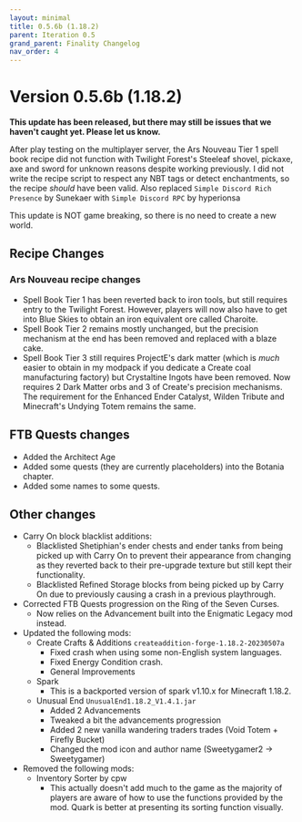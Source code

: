 ```yaml
---
layout: minimal
title: 0.5.6b (1.18.2)
parent: Iteration 0.5
grand_parent: Finality Changelog
nav_order: 4
---
```

# Version 0.5.6b (1.18.2) 
**This update has been released, but there may still be issues that we haven't caught yet. Please let us know.**

After play testing on the multiplayer server, the Ars Nouveau Tier 1 spell book recipe did not function with Twilight Forest's Steeleaf shovel, pickaxe, axe and sword for unknown reasons despite working previously. I did not write the recipe script to respect any NBT tags or detect enchantments, so the recipe *should* have been valid. Also replaced `Simple Discord Rich Presence` by Sunekaer with `Simple Discord RPC` by hyperionsa 

This update is NOT game breaking, so there is no need to create a new world.

## Recipe Changes
### Ars Nouveau recipe changes
  * Spell Book Tier 1 has been reverted back to iron tools, but still requires entry to the Twilight Forest. However, players will now also have to get into Blue Skies to obtain an iron equivalent ore called Charoite.
  * Spell Book Tier 2 remains mostly unchanged, but the precision mechanism at the end has been removed and replaced with a blaze cake.
  * Spell Book Tier 3 still requires ProjectE's dark matter (which is *much* easier to obtain in my modpack if you dedicate a Create coal manufacturing factory) but Crystaltine Ingots have been removed. Now requires 2 Dark Matter orbs and 3 of Create's precision mechanisms. The requirement for the Enhanced Ender Catalyst, Wilden Tribute and Minecraft's Undying Totem remains the same.

## FTB Quests changes
* Added the Architect Age
* Added some quests (they are currently placeholders) into the Botania chapter.
* Added some names to some quests.
## Other changes
* Carry On block blacklist additions:
  * Blacklisted Shetiphian's ender chests and ender tanks from being picked up with Carry On to prevent their appearance from changing as they reverted back to their pre-upgrade texture but still kept their functionality.
  * Blacklisted Refined Storage blocks from being picked up by Carry On due to previously causing a crash in a previous playthrough.
* Corrected FTB Quests progression on the Ring of the Seven Curses. 
  * Now relies on the Advancement built into the Enigmatic Legacy mod instead.
* Updated the following mods:
  * Create Crafts & Additions `createaddition-forge-1.18.2-20230507a`
    * Fixed crash when using some non-English system languages.
    * Fixed Energy Condition crash.
    * General Improvements
  * Spark
    * This is a backported version of spark v1.10.x for Minecraft 1.18.2.
  * Unusual End `UnusualEnd1.18.2_V1.4.1.jar`
    * Added 2 Advancements
    * Tweaked a bit the advancements progression
    * Added 2 new vanilla wandering traders trades (Void Totem + Firefly Bucket)
    * Changed the mod icon and author name (Sweetygamer2 -> Sweetygamer)
* Removed the following mods:
  * Inventory Sorter by cpw
    * This actually doesn't add much to the game as the majority of players are aware of how to use the functions provided by the mod. Quark is better at presenting its sorting function visually.
